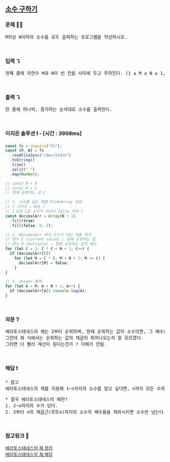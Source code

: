 ## [소수 구하기](https://www.acmicpc.net/problem/1929)

### 문제 🤨❔

<pre>
M이상 N이하의 소수를 모두 출력하는 프로그램을 작성하시오.
</pre>

<br>

### 입력 ↴

<pre>
첫째 줄에 자연수 M과 N이 빈 칸을 사이에 두고 주어진다. (1 ≤ M ≤ N ≤ 1,000,000) M이상 N이하의 소수가 하나 이상 있는 입력만 주어진다.
</pre>

<br>

### 출력 ↴

<pre>
한 줄에 하나씩, 증가하는 순서대로 소수를 출력한다.
</pre>

<br>

### 이지은 솔루션 ❗️ - [시간 : 3908ms]

```js
const fs = require("fs");
const [M, N] = fs
  .readFileSync("/dev/stdin")
  .toString()
  .trim()
  .split(" ")
  .map(Number);

// const M = 0
// const N = 1
// 현재 순회하는 값 C

// 1. 소수를 담는 배열 PrimeArray 생성
// ( 사이즈 : N+1 )
// ( 0과 1은 소수가 아니니 false 부여 )
const decimalArr = Array(N + 1)
  .fill(true)
  .fill(false, 0, 2);

// 2. decimalArr 에서 소수가 아닌 것을 제거
// 변수 C (current value) : 현재 순회하는 값
// 변수 M (multiple) : 현재 순회하는 값의 배수
for (let C = 2; C * C < N + 1; C++) {
  if (decimalArr[C])
    for (let M = C * C; M < N + 1; M += C) {
      decimalArr[M] = false;
    }
}

// 3. answer 출력
for (let A = M; A < N + 1; A++) {
  if (decimalArr[A]) console.log(A);
}
```

<br>

### 의문 ❔

<pre>
에라토스테네스의 체는 2부터 순회하며, 현재 순회하는 값이 소수이면, 그 배수를 모두 소수가 아닌것으로 판별한다고 이해했다.
그런데 왜 식에서는 순회하는 값의 제곱이 튀어나오는지 잘 모르겠다.
그러면 더 빨리 계산이 된다는건가 ? 이해가 안됨.
</pre>

<br>

### 해답 ❗️

<pre>
* 참고
에라토스테네스의 체를 이용해 1~n까지의 소수를 알고 싶다면, n까지 모든 수의 배수를 다 나눠 볼 필요는 없다. 만약 n보다 작은 어떤 수 m이 m=ab라면 a와 b 중 적어도 하나는 n제곱근 이하이다. 즉 n보다 작은 합성수 m은 n제곱근보다 작은 수의 배수만 체크해도 전부 지워진다는 의미이므로, n이하의 수의 배수만 지우면 된다. 단적으로 1~100인 위의 경우, 사실은 7의 배수 중 남아있는 49(7*7), 77(7*11), 91(7*13)만 더 지우면 끝난다. 만일 표에 112(121)보다 큰 수가 있다면 11을 제외한 11의 배수를 지워야 하는데, 이 과정에서 최초로 지워지는 수는 121(112)이다. 그런데 이는 주어진 범위를 초과하는 수다.
</pre>
<pre>
* 결국 에라토스테네스의 체란?
1. 2~n까지의 수가 있다.
2. 2부터 n의 제곱근(루트n)까지의 소수의 배수들을 제외시키면 소수만 남는다.
</pre>

<br>

### 참고링크 🔗

[에라토스테네스의 체 정리](https://www.notion.so/b668f6455a61436a8e02d829c5e18fe1)<br>
[에라토스테네스의 체 해답](https://namu.wiki/w/%EC%97%90%EB%9D%BC%ED%86%A0%EC%8A%A4%ED%85%8C%EB%84%A4%EC%8A%A4%EC%9D%98%20%EC%B2%B4)
